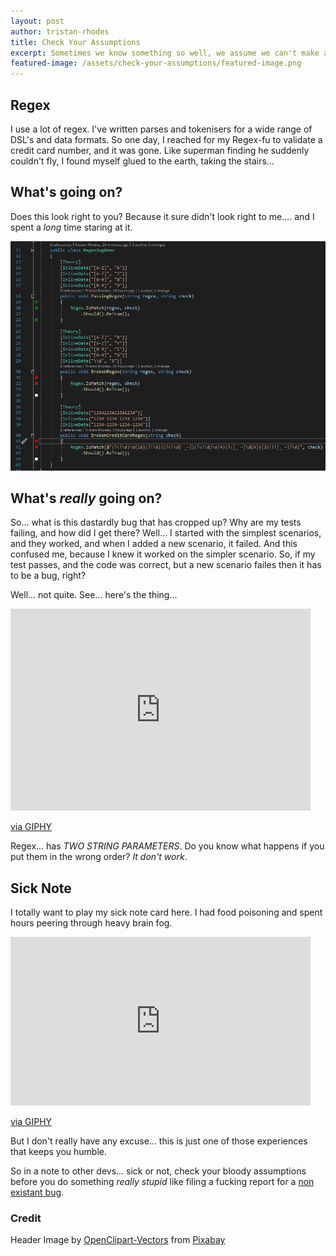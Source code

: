 ```yaml
---
layout: post
author: tristan-rhodes
title: Check Your Assumptions
excerpt: Sometimes we know something so well, we assume we can't make an obvious mistake.
featured-image: /assets/check-your-assumptions/featured-image.png
---
```


## Regex

I use a lot of regex. I've written parses and tokenisers for a wide range of DSL's and data formats. So one day, I reached for my Regex-fu to validate a credit card number, and it was gone. Like superman finding he suddenly couldn't fly, I found myself glued to the earth, taking the stairs...

## What's going on?
Does this look right to you? Because it sure didn't look right to me.... and I spent a _long_ time staring at it.

![Not a regex bug](/assets/check-your-assumptions/NotARegexBug.png)

## What's _really_ going on?

So... what is this dastardly bug that has cropped up? Why are my tests failing, and how did I get there? Well... I started with the simplest scenarios, and they worked, and when I added a new scenario, it failed. And this confused me, because I knew it worked on the simpler scenario. So, if my test passes, and the code was correct, but a new scenario failes then it has to be a bug, right?

Well... not quite. See... here's the thing...

<iframe src="https://giphy.com/embed/NmerZ36iBkmKk" width="480" height="323" frameBorder="0" class="giphy-embed" allowFullScreen></iframe><p><a href="https://giphy.com/gifs/NmerZ36iBkmKk">via GIPHY</a></p>

Regex... has _TWO STRING PARAMETERS_. Do you know what happens if you put them in the wrong order? _It don't work_.

## Sick Note
I totally want to play my sick note card here. I had food poisoning and spent hours peering through heavy brain fog.

<iframe src="https://giphy.com/embed/3o6ZsWFclZCXU3SuSQ" width="480" height="270" frameBorder="0" class="giphy-embed" allowFullScreen></iframe><p><a href="https://giphy.com/gifs/southparkgifs-3o6ZsWFclZCXU3SuSQ">via GIPHY</a></p>

But I don't really have any excuse... this is just one of those experiences that keeps you humble.

So in a note to other devs... sick or not, check your bloody assumptions before you do something _really stupid_ like filing a fucking report for a [non existant bug](https://github.com/dotnet/runtime/issues/62017).

### Credit
Header Image by <a href="https://pixabay.com/users/openclipart-vectors-30363/?utm_source=link-attribution&amp;utm_medium=referral&amp;utm_campaign=image&amp;utm_content=152211">OpenClipart-Vectors</a> from <a href="https://pixabay.com/?utm_source=link-attribution&amp;utm_medium=referral&amp;utm_campaign=image&amp;utm_content=152211">Pixabay</a>